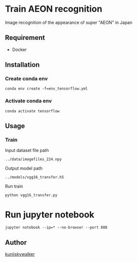 Train AEON recognition
====

Image recognition of the appearance of super "AEON" in Japan

## Requirement

- Docker

## Installation

### Create conda env

```
conda env create -f=env_tensorflow.yml
```

### Activate conda env

```
conda activate tensorflow
```

## Usage

### Train

Input dataset file path
```
../data/imagefiles_224.npy
```

Output model path
```
../models/vgg16_transfer.h5
```

Run train
```
python vgg16_transfer.py
```

# Run jupyter notebook
```
jupyter notebook --ip=* --no-browser --port 888
```

## Author

[kuniiskywalker](https://github.com/kuniiskywalker)

